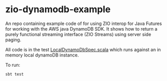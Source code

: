 # zio-dynamodb-example

An repo containing example code of for using ZIO interop for Java Futures for working with the AWS java DynamoDB SDK.
It shows how to return a purely functional streaming interface (ZIO Streams) using server side paging.

All code is in the test [LocalDynamoDbSpec.scala](src/test/scala/dynamodb/LocalDynamoDbSpec.scala) which runs against
an in memory local dynamoDB instance.

To run:

    sbt test    
